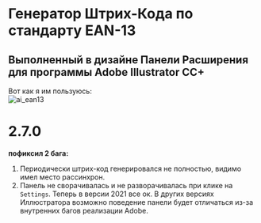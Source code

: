 Генератор Штрих-Кода по стандарту EAN-13
===
Выполненный в дизайне Панели Расширения для программы Adobe Illustrator CC+
---
Вот как я им пользуюсь:<br>
![ai_ean13](ai_ean13_demo.gif)


2.7.0
===
**пофиксил 2 бага:**
 1. Периодически штрих-код генерировался не полностью, видимо имел место рассинхрон.
 2. Панель не сворачивалась и не разворачивалась при клике на `Settings`. Теперь в версии 2021 все ок. В других версиях Иллюстратора возможно поведение панели будет отличаться из-за внутренних багов реализации Adobe.